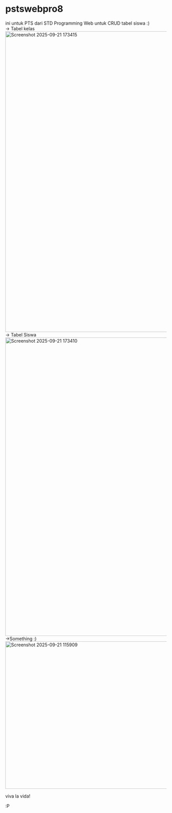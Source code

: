 # pstswebpro8
ini untuk PTS dari STD Programming Web untuk CRUD tabel siswa :)	
-> Tabel kelas
<img width="1919" height="938" alt="Screenshot 2025-09-21 173415" src="https://github.com/user-attachments/assets/e4e666b5-f807-4ee2-b444-cea330ddf068" />
-> Tabel Siswa
<img width="1919" height="931" alt="Screenshot 2025-09-21 173410" src="https://github.com/user-attachments/assets/c6b5bc65-609c-4854-8d9e-2163c77ad766" />
->Something :)
<img width="666" height="460" alt="Screenshot 2025-09-21 115909" src="https://github.com/user-attachments/assets/be1cedb4-7bd4-4596-a762-95d0a62ea9cd" />

viva la vida!

:P
